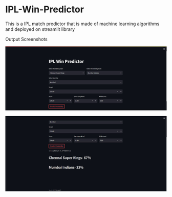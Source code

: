 # IPL-Win-Predictor

This is a IPL match predictor that is made of machine learning algorithms and deployed on streamlit library

Output Screenshots

![IPL-Win-Predictor](https://github.com/imprs21/IPL-Win-Predictor/blob/main/IPL.JPG)

![IPL-Win-Predictor](https://github.com/imprs21/IPL-Win-Predictor/blob/main/IPL1.JPG)
